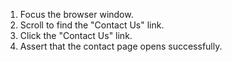 1. Focus the browser window.
2. Scroll to find the "Contact Us" link.
3. Click the "Contact Us" link.
4. Assert that the contact page opens successfully.